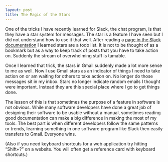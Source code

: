 ```yaml
---
layout: post
title: The Magic of the Stars
---
```

One of the tricks I have recently learned for Slack, the chat program, is that they have a star system for messages. The star is a feature I have seen but I did not understand how to use it that well. After reading a [page in the Slack documentation](https://get.slack.help/hc/en-us/articles/201331016-Star-channels-messages-or-files) I learned stars are a todo list. It is not to be thought of as a bookmark but as a way to keep track of posts that you have to take action on. Suddenly the stream of overwhelming stuff is tamable.

Once I learned that trick, the stars in Gmail suddenly made a lot more sense to me as well. Now I use Gmail stars as an indicator of things I need to take action on or am waiting for others to take action on. No longer do those messages sit in my inbox. Stars no longer indicate random emails I thought were important. Instead they are this special place where I go to get things done.

The lesson of this is that sometimes the purpose of a feature in software is not obvious. While many software developers have done a great job of designing their software to be usable without a manual, sometimes reading good documentation can make a big difference in making the most of my tools. The best part is when different developers follow the same patterns or trends, learning something in one software program like Slack then easily transfers to Gmail. Everyone wins.

(Also if you need keyboard shortcuts for a web application try hitting “Shift+?” on a website. You will often get a reference card with keyboard shortcuts.)
